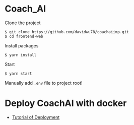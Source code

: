 # Coach_AI 

Clone the project 
```
$ git clone https://github.com/davidwu78/coachaiimp.git
$ cd frontend-web
```

Install packages
```
$ yarn install
```

Start
```
$ yarn start
```

Manually add `.env` file to project root!


# Deploy CoachAI with docker
- [Tutorial of Deployment](https://hackmd.io/@Silverwing/BJtqdtcCq)
